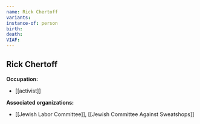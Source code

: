 ```yaml
---
name: Rick Chertoff
variants: 
instance-of: person
birth: 
death: 
VIAF: 
---
```

## Rick Chertoff

**Occupation:** 
- [[activist]]

**Associated organizations:** 
- [[Jewish Labor Committee]], [[Jewish Committee Against Sweatshops]]